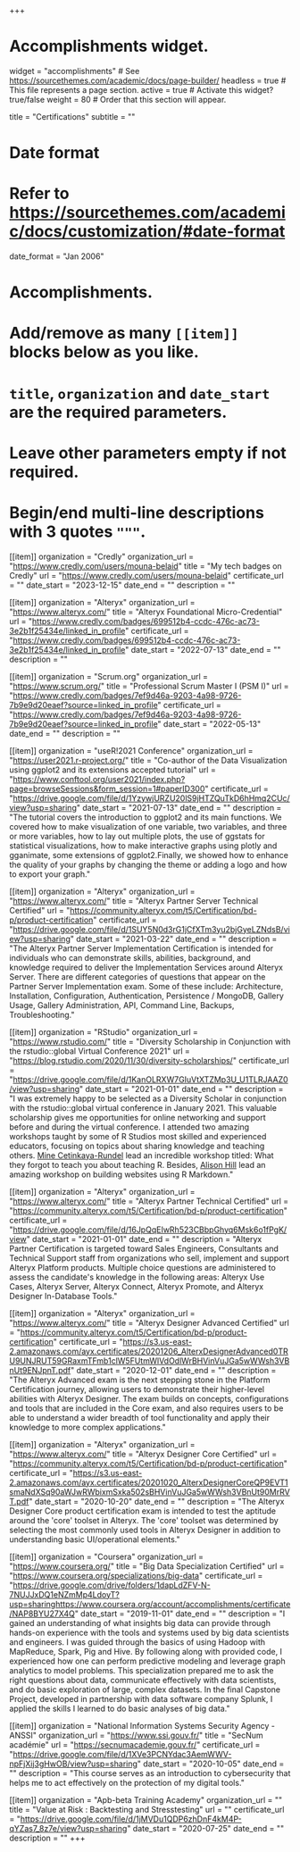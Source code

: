 +++
# Accomplishments widget.
widget = "accomplishments"  # See https://sourcethemes.com/academic/docs/page-builder/
headless = true  # This file represents a page section.
active = true  # Activate this widget? true/false
weight = 80  # Order that this section will appear.

title = "Certifications"
subtitle = ""

# Date format
#   Refer to https://sourcethemes.com/academic/docs/customization/#date-format
date_format = "Jan 2006"

# Accomplishments.
#   Add/remove as many `[[item]]` blocks below as you like.
#   `title`, `organization` and `date_start` are the required parameters.
#   Leave other parameters empty if not required.
#   Begin/end multi-line descriptions with 3 quotes `"""`.

[[item]]
  organization = "Credly"
  organization_url = "https://www.credly.com/users/mouna-belaid"
  title = "My tech badges on Credly"
  url = "https://www.credly.com/users/mouna-belaid"
  certificate_url = ""
  date_start = "2023-12-15"
  date_end = ""
  description = ""
  
[[item]]
  organization = "Alteryx"
  organization_url = "https://www.alteryx.com/"
  title = "Alteryx Foundational Micro-Credential"
  url = "https://www.credly.com/badges/699512b4-ccdc-476c-ac73-3e2b1f25434e/linked_in_profile"
  certificate_url = "https://www.credly.com/badges/699512b4-ccdc-476c-ac73-3e2b1f25434e/linked_in_profile"
  date_start = "2022-07-13"
  date_end = ""
  description = ""

[[item]]
  organization = "Scrum.org"
  organization_url = "https://www.scrum.org/"
  title = "Professional Scrum Master I (PSM I)"
  url = "https://www.credly.com/badges/7ef9d46a-9203-4a98-9726-7b9e9d20eaef?source=linked_in_profile"
  certificate_url = "https://www.credly.com/badges/7ef9d46a-9203-4a98-9726-7b9e9d20eaef?source=linked_in_profile"
  date_start = "2022-05-13"
  date_end = ""
  description = ""

[[item]]
  organization = "useR!2021 Conference"
  organization_url = "https://user2021.r-project.org/"
  title = "Co-author of the Data Visualization using ggplot2 and its extensions accepted tutorial"
  url = "https://www.conftool.org/user2021/index.php?page=browseSessions&form_session=1#paperID300"
  certificate_url = "https://drive.google.com/file/d/1YzywjURZU20lS9jHTZQuTkD6hHmq2CUc/view?usp=sharing"
  date_start = "2021-07-13"
  date_end = ""
  description = "The tutorial covers the introduction to ggplot2 and its main functions. We covered how to make visualization of one variable, two variables, and three or more variables, how to lay out multiple plots, the use of ggstats for statistical visualizations, how to make interactive graphs using plotly and gganimate, some extensions of ggplot2.Finally, we showed how to enhance the quality of your graphs by changing the theme or adding a logo and how to export your graph."
  
[[item]]
  organization = "Alteryx"
  organization_url = "https://www.alteryx.com/"
  title = "Alteryx Partner Server Technical Certified"
  url = "https://community.alteryx.com/t5/Certification/bd-p/product-certification"
  certificate_url = "https://drive.google.com/file/d/1SUY5N0d3rG1jCfXTm3yu2bjGyeLZNdsB/view?usp=sharing"
  date_start = "2021-03-22"
  date_end = ""
  description = "The Alteryx Partner Server Implementation Certification is intended for individuals who can demonstrate skills, abilities, background, and knowledge required to deliver the Implementation Services around Alteryx Server. There are different categories of questions that appear on the Partner Server Implementation exam. Some of these include: Architecture, Installation, Configuration, Authentication, Persistence / MongoDB, Gallery Usage, Gallery Administration, API, Command Line, Backups, Troubleshooting."

[[item]]
  organization = "RStudio"
  organization_url = "https://www.rstudio.com/"
  title = "Diversity Scholarship in Conjunction with the rstudio::global Virtual Conference 2021"
  url = "https://blog.rstudio.com/2020/11/30/diversity-scholarships/"
  certificate_url = "https://drive.google.com/file/d/1KanOLRXW7GIuVtXTZMp3U_U1TLRJAAZ0/view?usp=sharing"
  date_start = "2021-01-01"
  date_end = ""
  description = "I was extremely happy to be selected as a Diversity Scholar in conjunction with the rstudio::global virtual conference in January 2021. This valuable scholarship gives me opportunities for online networking and support before and during the virtual conference. I attended two amazing workshops taught by some of R Studios most skilled and experienced educators, focusing on topics about sharing knowledge and teaching others. [Mine Cetinkaya-Rundel](http://mine-cr.com/) lead an incredible workshop titled: What they forgot to teach you about teaching R. Besides, [Alison Hill](https://alison.rbind.io/) lead an amazing workshop on building websites using R Markdown."

[[item]]
  organization = "Alteryx"
  organization_url = "https://www.alteryx.com/"
  title = "Alteryx Partner Technical Certified"
  url = "https://community.alteryx.com/t5/Certification/bd-p/product-certification"
  certificate_url = "https://drive.google.com/file/d/16JpQqEIwRh523CBbpGhyq6Msk6o1fPgK/view"
  date_start = "2021-01-01"
  date_end = ""
  description = "Alteryx Partner Certification is targeted toward Sales Engineers, Consultants and Technical Support staff from organizations who sell, implement and support Alteryx Platform products. Multiple choice questions are administered to assess the candidate's knowledge in the following areas: Alteryx Use Cases, Alteryx Server, Alteryx Connect, Alteryx Promote, and Alteryx Designer In-Database Tools."

[[item]]
  organization = "Alteryx"
  organization_url = "https://www.alteryx.com/"
  title = "Alteryx Designer Advanced Certified"
  url = "https://community.alteryx.com/t5/Certification/bd-p/product-certification"
  certificate_url = "https://s3.us-east-2.amazonaws.com/ayx.certificates/20201206_AlterxDesignerAdvanced0TRU9UNJRUT59GRaxmTFmb1clW5FUtmWlVdOdlWrBHVinVuJGa5wWWsh3VBnUt9ENJpnT.pdf"
  date_start = "2020-12-01"
  date_end = ""
  description = "The Alteryx Advanced exam is the next stepping stone in the Platform Certification journey, allowing users to demonstrate their higher-level abilities with Alteryx Designer. The exam builds on concepts, configurations and tools that are included in the Core exam, and also requires users to be able to understand a wider breadth of tool functionality and apply their knowledge to more complex applications."

[[item]]
  organization = "Alteryx"
  organization_url = "https://www.alteryx.com/"
  title = "Alteryx Designer Core Certified"
  url = "https://community.alteryx.com/t5/Certification/bd-p/product-certification"
  certificate_url = "https://s3.us-east-2.amazonaws.com/ayx.certificates/20201020_AlterxDesignerCoreQP9EVT1smaNdXSq90aWJwRWbixmSxka502sBHVinVuJGa5wWWsh3VBnUt90MrRVT.pdf"
  date_start = "2020-10-20"
  date_end = ""
  description = "The Alteryx Designer Core product certification exam is intended to test the aptitude around the 'core' toolset in Alteryx. The 'core' toolset was determined by selecting the most commonly used tools in Alteryx Designer in addition to understanding basic UI/operational elements."


[[item]]
  organization = "Coursera"
  organization_url = "https://www.coursera.org/"
  title = "Big Data Specialization Certified"
  url = "https://www.coursera.org/specializations/big-data"
  certificate_url = "https://drive.google.com/drive/folders/1dapLdZFV-N-7NUJJxDQ1eNZmMp4LdoyT?usp=sharinghttps://www.coursera.org/account/accomplishments/certificate/NAP8BYU27X4Q"
  date_start = "2019-11-01"
  date_end = ""
  description = "I gained an understanding of what insights big data can provide through hands-on experience with the tools and systems used by big data scientists and engineers. I was guided through the basics of using Hadoop with MapReduce, Spark, Pig and Hive. By following along with provided code, I experienced how one can perform predictive modeling and leverage graph analytics to model problems. This specialization prepared me to ask the right questions about data, communicate effectively with data scientists, and do basic exploration of large, complex datasets. In the final Capstone Project, developed in partnership with data software company Splunk, I applied the skills I learned to do basic analyses of big data."

[[item]]
  organization = "National Information Systems Security Agency - ANSSI"
  organization_url = "https://www.ssi.gouv.fr/"
  title = "SecNum académie"
  url = "https://secnumacademie.gouv.fr/"
  certificate_url = "https://drive.google.com/file/d/1XVe3PCNYdac3AemWWV-npFjXij3gHwOB/view?usp=sharing"
  date_start = "2020-10-05"
  date_end = ""
  description = "This course serves as an introduction to cybersecurity that helps me to act effectively on the protection of my digital tools."

[[item]]
  organization = "Apb-beta Training Academy"
  organization_url = ""
  title = "Value at Risk : Backtesting and Stresstesting"
  url = ""
  certificate_url = "https://drive.google.com/file/d/1jMVDu1QDP6zhDnF4kM4P-qYZas7_8z7e/view?usp=sharing"
  date_start = "2020-07-25"
  date_end = ""
  description = ""
+++
